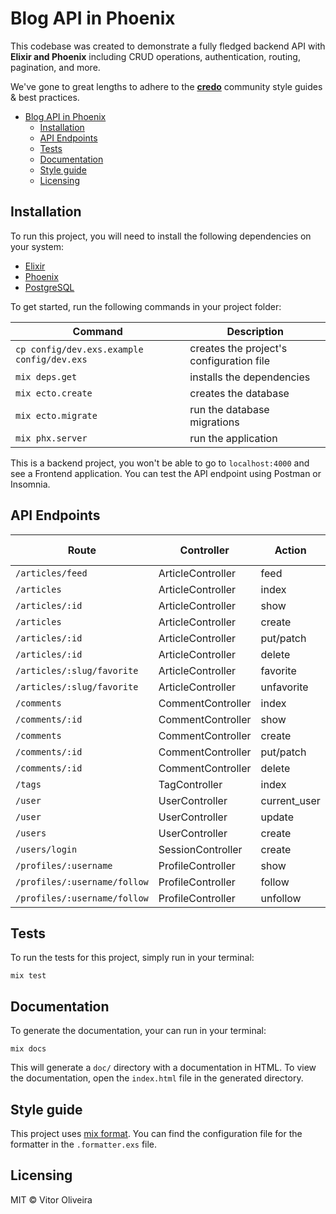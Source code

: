 # Blog API in Phoenix

This codebase was created to demonstrate a fully fledged backend API with **Elixir and Phoenix** including CRUD operations, authentication, routing, pagination, and more.

We've gone to great lengths to adhere to the **[credo](https://github.com/rrrene/credo)** community style guides & best practices.

- [Blog API in Phoenix](#blog-api-in-phoenix)
  - [Installation](#installation)
  - [API Endpoints](#api-endpoints)
  - [Tests](#tests)
  - [Documentation](#documentation)
  - [Style guide](#style-guide)
  - [Licensing](#licensing)

## Installation

To run this project, you will need to install the following dependencies on your system:

* [Elixir](https://elixir-lang.org/install.html)
* [Phoenix](https://hexdocs.pm/phoenix/installation.html)
* [PostgreSQL](https://www.postgresql.org/download/macosx/)

To get started, run the following commands in your project folder:

| Command                                       | Description                                  |
|-----------------------------------------------|----------------------------------------------|
| `cp config/dev.exs.example config/dev.exs`    | creates the project's configuration file     |
| `mix deps.get`                                | installs the dependencies                    |
| `mix ecto.create`                             | creates the database                         |
| `mix ecto.migrate`                            | run the database migrations                  |
| `mix phx.server`                              | run the application                          |

This is a backend project, you won't be able to go to `localhost:4000` and see a Frontend application. You can test the API endpoint using Postman or Insomnia.

## API Endpoints

| Route                         | Controller               | Action       | HTTP method  |
|-------------------------------|--------------------------|--------------|--------------|
| `/articles/feed`              | ArticleController        | feed         | GET          |
| `/articles`                   | ArticleController        | index        | GET          |
| `/articles/:id`               | ArticleController        | show         | GET          |
| `/articles`                   | ArticleController        | create       | POST         |
| `/articles/:id`               | ArticleController        | put/patch    | PUT/PATCH    |
| `/articles/:id`               | ArticleController        | delete       | DELETE       |
| `/articles/:slug/favorite`    | ArticleController        | favorite     | POST         |
| `/articles/:slug/favorite`    | ArticleController        | unfavorite   | DELETE       |
| `/comments`                   | CommentController        | index        | GET          |
| `/comments/:id`               | CommentController        | show         | GET          |
| `/comments`                   | CommentController        | create       | POST         |
| `/comments/:id`               | CommentController        | put/patch    | PUT/PATCH    |
| `/comments/:id`               | CommentController        | delete       | DELETE       |
| `/tags`                       | TagController            | index        | GET          |
| `/user`                       | UserController           | current_user | GET          |
| `/user`                       | UserController           | update       | PUT          |
| `/users`                      | UserController           | create       | POST         |
| `/users/login`                | SessionController        | create       | POST         |
| `/profiles/:username`         | ProfileController        | show         | GET          |
| `/profiles/:username/follow`  | ProfileController        | follow       | POST         |
| `/profiles/:username/follow`  | ProfileController        | unfollow     | DELETE       |

## Tests

To run the tests for this project, simply run in your terminal:

```shell
mix test
```

## Documentation

To generate the documentation, your can run in your terminal:

```shell
mix docs
```

This will generate a `doc/` directory with a documentation in HTML. To view the documentation, open the `index.html` file in the generated directory.

## Style guide

This project uses [mix format](https://hexdocs.pm/mix/master/Mix.Tasks.Format.html). You can find the configuration file for the formatter in the `.formatter.exs` file.

## Licensing

MIT © Vitor Oliveira
